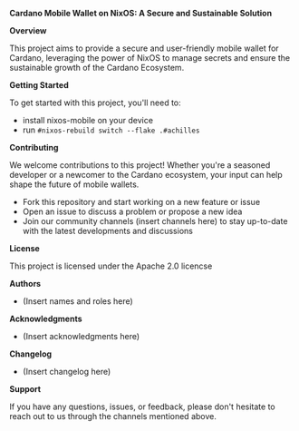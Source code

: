 **Cardano Mobile Wallet on NixOS: A Secure and Sustainable Solution**

**Overview**

This project aims to provide a secure and user-friendly mobile wallet for Cardano, leveraging the power of NixOS to manage secrets and ensure the sustainable growth of the Cardano Ecosystem.

**Getting Started**

To get started with this project, you'll need to:
* install nixos-mobile on your device
* run `#nixos-rebuild switch --flake .#achilles`

**Contributing**

We welcome contributions to this project! Whether you're a seasoned developer or a newcomer to the Cardano ecosystem, your input can help shape the future of mobile wallets.

* Fork this repository and start working on a new feature or issue
* Open an issue to discuss a problem or propose a new idea
* Join our community channels (insert channels here) to stay up-to-date with the latest developments and discussions

**License**

This project is licensed under the Apache 2.0 licencse

**Authors**

* (Insert names and roles here)

**Acknowledgments**

* (Insert acknowledgments here)

**Changelog**

* (Insert changelog here)

**Support**

If you have any questions, issues, or feedback, please don't hesitate to reach out to us through the channels mentioned above.
